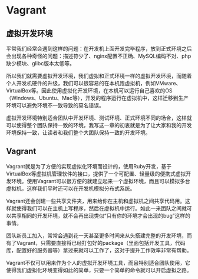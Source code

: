 # Vagrant

## 虚拟开发环境

平常我们经常会遇到这样的问题：在开发机上面开发完毕程序，放到正式环境之后会出现各种奇怪的问题：描述符少了、nginx配置不正确、MySQL编码不对、php缺少模块、glibc版本太低等。

所以我们就需要虚拟开发环境，我们虚拟和正式环境一样的虚拟开发环境，而随着个人开发机硬件的升级，我们可以很容易的在本机跑虚拟机，例如VMware、VirtualBox等。因此使用虚拟化开发环境，在本机可以运行自己喜欢的OS（Windows、Ubuntu、Mac等），开发的程序运行在虚拟机中，这样迁移到生产环境可以避免环境不一致导致的莫名错误。

虚拟开发环境特别适合团队中开发环境、测试环境、正式环境不同的场合，这样就可以使得整个团队保持一致的环境，我写这一章的初衷就是为了让大家和我的开发环境保持一致，让读者和我们整个大团队保持一致的开发环境。

## Vagrant

Vagrant就是为了方便的实现虚拟化环境而设计的，使用Ruby开发，基于VirtualBox等虚拟机管理软件的接口，提供了一个可配置、轻量级的便携式虚拟开发环境。使用Vagrant可以很方便的就建立起来一个虚拟环境，而且可以模拟多台虚拟机，这样我们平时还可以在开发机模拟分布式系统。

Vagrant还会创建一些共享文件夹，用来给你在主机和虚拟机之间共享代码用。这样就使得我们可以在主机上写程序，然后在虚拟机中运行。如此一来团队之间就可以共享相同的开发环境，就不会再出现类似“只有你的环境才会出现的bug”这样的事情。

团队新员工加入，常常会遇到花一天甚至更多时间来从头搭建完整的开发环境，而有了Vagrant，只需要直接将已经打包好的package（里面包括开发工具，代码库，配置好的服务器等）拿过来就可以工作了，这对于提升工作效率非常有帮助。

Vagrant不仅可以用来作为个人的虚拟开发环境工具，而且特别适合团队使用，它使得我们虚拟化环境变得如此的简单，只要一个简单的命令就可以开启虚拟之路。



